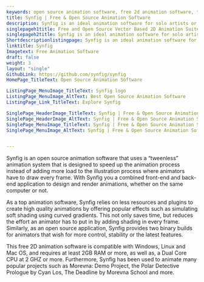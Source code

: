 ```yaml
---
keywords: open source animation software, free 2d animation software, top animation software, best animation software
title: Synfig | Free & Open Source Animation Software
description: Synfig is an ideal animation software for solo artists or small animation teams that require a 2D vector-based animation suite that is free and open source.
singlepageh1title: Free and Open Source Vector Based 2D Animation Suite
singlepageh2title: Synfig is an ideal animation software for solo artists or small animation teams that require a 2D vector-based animation suite that is free and open source.
Shortdescriptionlistingpage: Synfig is an ideal animation software for solo artists or small animation teams that require a 2D vector-based animation suite that is free and open source.
linktitle: Synfig
Imagetext: Free Animation Software
draft: false
weight: 3
layout: "single"
GithubLink: https://github.com/synfig/synfig
HomePage_TitleText: Open Source Animation Software

ListingPage_MenuImage_TitleText: Synfig logo
ListingPage_MenuImage_AltText: Best Open Source Animation Software
ListingPage_Link_TitleText: Explore Synfig

SinglePage_HeaderImage_TitleText: Synfig | Free & Open Source Animation Software
SinglePage_HeaderImage_AltText: Synfig | Free & Open Source Animation Software
SinglePage_MenuImage_TitleText: Synfig | Free & Open Source Animation Software
SinglePage_MenuImage_AltText: Synfig | Free & Open Source Animation Software


---
```


Synfig is an open source animation software that uses a “tweenless” animation system that is designed to speed up the animation process instead of adding more load to the illustration process where animators have to draw every frame. With Synfig you a combined front-end and back-end application to design and render animations, whether on the same computer or not.

As a top animation software, Synfig relies on less resources and plugins to create high quality animations by offering popular effects such as simulating soft shading using curved gradients. This not only saves time, but reduces the effort an animator has to put in by adding shading in every frame. Similarly, as an open source application, Synfig provides two binary builds for animators that wish for more control, stability or the latest features.

This free 2D animation software is compatible with Windows, Linux and Mac OS, and requires at least 2GB RAM or more, as well as, a Dual Core CPU at 2 GHZ or more. Furthermore, Synfig has been used to animate many popular projects such as Morevna: Demo Project, the Polar Detective Prologue by Cyan Los, The Deadline by Morevna School and more.